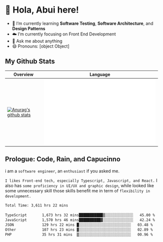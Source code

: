 # 👋 Hola, Abui here!

- 🌱 I’m currently learning **Software Testing**, **Software Architecture**, and **Design Patterns**
- ☁️ I’m currently focusing on Front End Development
- 💬 Ask me about anything
- 😄 Pronouns: [object Object]

## My Github Stats

| Overview | Language |
| --- | --- |
|[![Anurag's github stats](https://github-readme-stats.vercel.app/api?username=abui-am&count_private=true)](https://github.com/anuraghazra/github-readme-stats)|![Language](https://raw.githubusercontent.com/abui-am/stats/c6455f656dfce7acd3951e5ec5b25d72af0b2ee3/generated/languages.svg)|

## Prologue: Code, Rain, and Capucinno
i am a `software engineer`, an `enthusiast` if you asked me. 

`I likes Front-end tech, especially Typescript, Javascript, and React.` I also has `some proficiency in UI/UX and graphic design`, while looked like some unnecessary skill those skills benefit me in term of `flexibility in development.`


<!--START_SECTION:waka-->

```text
Total Time: 3,611 hrs 22 mins

TypeScript       1,673 hrs 32 mins███████████▒░░░░░░░░░░░░░   45.00 %
JavaScript       1,570 hrs 46 mins██████████▓░░░░░░░░░░░░░░   42.24 %
JSON             129 hrs 22 mins █░░░░░░░░░░░░░░░░░░░░░░░░   03.48 %
Other            107 hrs 23 mins ▓░░░░░░░░░░░░░░░░░░░░░░░░   02.89 %
PHP              35 hrs 31 mins  ▒░░░░░░░░░░░░░░░░░░░░░░░░   00.96 %
```

<!--END_SECTION:waka-->
